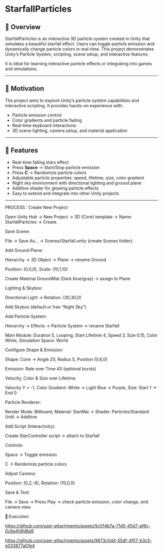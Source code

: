 # StarfallParticles

## 🌌 Overview
StarfallParticles is an interactive 3D particle system created in Unity that simulates a beautiful starfall effect. Users can toggle particle emission and dynamically change particle colors in real-time. This project demonstrates Unity’s Particle System, scripting, scene setup, and interactive features.  

It is ideal for learning interactive particle effects or integrating into games and simulations.

---

## 🎯 Motivation
The project aims to explore Unity’s particle system capabilities and interactive scripting. It provides hands-on experience with:
- Particle emission control
- Color gradients and particle fading
- Real-time keyboard interactions
- 3D scene lighting, camera setup, and material application

---

## 🌟 Features
- Real-time falling stars effect
- Press **Space** → Start/Stop particle emission
- Press **C** → Randomize particle colors
- Adjustable particle properties: speed, lifetime, size, color gradient
- Night sky environment with directional lighting and ground plane
- Additive shader for glowing particle effects
- Easy to extend and integrate into other Unity projects

---

PROCESS :
Create New Project:

Open Unity Hub → New Project → 3D (Core) template → Name: StarfallParticles → Create.

Save Scene:

File → Save As… → Scenes/Starfall.unity (create Scenes folder).

Add Ground Plane:

Hierarchy → 3D Object → Plane → rename Ground

Position: (0,0,0), Scale: (10,1,10)

Create Material GroundMat (Dark blue/gray) → assign to Plane

Lighting & Skybox:

Directional Light → Rotation: (30,30,0)

Add Skybox (default or free “Night Sky”)

Add Particle System:

Hierarchy → Effects → Particle System → rename Starfall

Main Module: Duration 5, Looping, Start Lifetime 4, Speed 3, Size 0.15, Color White, Simulation Space: World

Configure Shape & Emission:

Shape: Cone → Angle 20, Radius 5, Position (0,6,0)

Emission: Rate over Time 40 (optional bursts)

Velocity, Color & Size over Lifetime:

Velocity Y = -1, Color Gradient: White → Light Blue → Purple, Size: Start 1 → End 0

Particle Renderer:

Render Mode: Billboard, Material: StarMat → Shader: Particles/Standard Unlit → Additive

Add Script (Interactivity):

Create StarController script → attach to Starfall

Controls:

Space → Toggle emission

C → Randomize particle colors

Adjust Camera:

Position: (0,2,-8), Rotation: (10,0,0)

Save & Test:

File → Save → Press Play → check particle emission, color change, and camera view

🎥:Execution 



https://github.com/user-attachments/assets/5c014b7a-71d5-45d7-af6c-0c8a4fdfd8a9





https://github.com/user-attachments/assets/9873c0d4-55df-4f57-b3c5-e033877a01e4


